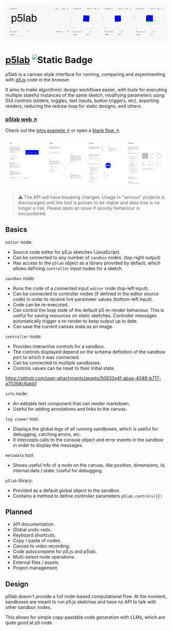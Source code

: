 ![p5lab](./doc/p5lab.gif)

# [p5lab](https://nicolaspasqualis.github.io/p5lab/)  ![Static Badge](https://img.shields.io/badge/wip-yellow?style=flat-square)

p5lab is a canvas-style interface for running, comparing and experimenting with [p5.js](https://p5js.org/) code in the browser. 

It aims to make algorithmic design workflows easier, with tools for executing multiple stateful instances of the same sketch, modifying parameters using GUI controls (sliders, toggles, text inputs, button triggers, etc), exporting renders, reducing the redraw loop for static designs, and others.

### [p5lab web ↗](https://nicolaspasqualis.github.io/p5lab/)

Check out the [intro example ↗](https://nicolaspasqualis.github.io/p5lab/#/intro) or open a [blank flow ↗](https://nicolaspasqualis.github.io/p5lab/#/new).

![](./doc/intro.png)
> ⚠ The API _will_ have breaking changes. Usage in "serious" projects is discouraged until the tool is proven to be stable and data loss is no longer a risk. Please open an issue if _spooky_ behaviour is encountered.


## Basics

`editor` node:
* Source code editor for p5.js sketches (JavaScript).
* Can be connected to any number of `sandbox` nodes. (top-right output)
* Has access to the `p5lab` object as a library provided by default, which allows defining `controller` input nodes for a sketch.

`sandbox` node: 
* Runs the code of a connected input `editor` node (top-left input).
* Can be connected to controller nodes (if defined in the editor source code) in order to receive live parameter values (bottom-left input).
* Code can be re-executed.
* Can control the loop state of the default p5 re-render behaviour. This is useful for saving resources on static sketches. Controller messages automatically trigger a re-render to keep output up to date. 
* Can save the current canvas state as an image.

`controller` node: 
* Provides interactive controls for a sandbox.
* The controls displayed depend on the schema definition of the sandbox port to which it was connected.
* Can be connected to multiple sandboxes.
* Controls values can be reset to their initial state.

https://github.com/user-attachments/assets/50932e4f-abaa-4048-b717-a70268c6abb1

`info` node:
* An editable text component that can render markdown.
* Useful for adding annotations and links to the canvas.

`log viewer` tool:
* Displays the global logs of all running sandboxes, which is useful for debugging, catching errors, etc.
* It intercepts calls to the console object and error events in the sandbox in order to display the messages.

`metadata` tool:
* Shows useful info of a node on the canvas, like position, dimensions, id, internal data / state. Useful for debugging.

`p5lab` library: 
* Provided as a default global object to the sandbox.
* Contains a method to define controller parameters ```p5lab.controls({})```


## Planned
- API documentation.
- Global undo-redo.
- Keyboard shortcuts.
- Copy / paste of nodes.
- Canvas to video recording.
- Code autocomplete for p5.js and p5lab.
- Multi-select node operations.
- External files / assets.
- Project management.


## Design 
p5lab doesn't provide a full node-based computational flow. At the moment, sandboxes are meant to run p5.js sketches and have no API to talk with other sandbox nodes.

This allows for simple copy-pastable code generation with LLMs, which are quite good at p5 code.
